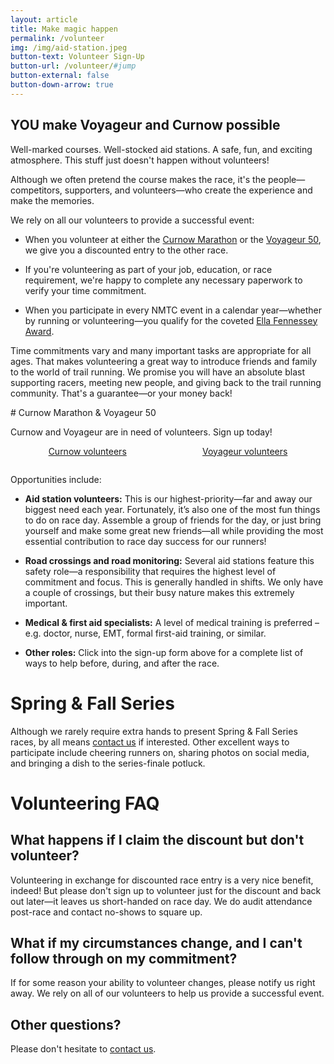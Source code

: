 ```yaml
---
layout: article
title: Make magic happen
permalink: /volunteer
img: /img/aid-station.jpeg
button-text: Volunteer Sign-Up
button-url: /volunteer/#jump
button-external: false
button-down-arrow: true
---
```


## YOU make Voyageur and Curnow possible

Well-marked courses. Well-stocked aid stations. A safe, fun, and exciting atmosphere. This stuff just doesn't happen without volunteers!

Although we often pretend the course makes the race, it's the people—competitors, supporters, and volunteers—who create the experience and make the memories.

We rely on all our volunteers to provide a successful event:

* When you volunteer at either the [Curnow Marathon](/curnow) or the [Voyageur 50](/voyageur), we give you a discounted entry to the other race.

* If you're volunteering as part of your job, education, or race requirement, we're happy to complete any necessary paperwork to verify your time commitment.

* When you participate in every NMTC event in a calendar year—whether by running or volunteering—you qualify for the coveted [Ella Fennessey Award](/fennessey).

Time commitments vary and many important tasks are appropriate for all ages. That makes volunteering a great way to introduce friends and family to the world of trail running. We promise you will have an absolute blast supporting racers, meeting new people, and giving back to the trail running community. That's a guarantee—or your money back!

<div id="jump"></div>
# Curnow Marathon &amp; Voyageur 50

Curnow and Voyageur are in need of volunteers. Sign up today!

<div class="container" style="display:flex;padding-bottom:1em;">
  <a href="https://docs.google.com/forms/d/e/1FAIpQLSdvW7FwzVv2naQ7jjNZF6tMq6eHe5CRb-l4dAnTbKKEShpmhQ/viewform?vc=0&c=0&w=1&flr=0" style="margin: 0 auto;" target="blank">
    <div class="button">Curnow volunteers</div>
  </a>
  <a href="https://docs.google.com/forms/d/e/1FAIpQLSeWOkAprzE5xPmNP7AgLZDdEAtwwzN5v_LMGYf7IO_D-XkxMw/viewform?vc=0&c=0&w=1&flr=0" style="margin: 0 auto;" target="blank">
    <div class="button">Voyageur volunteers</div>
  </a>
</div>

Opportunities include:

* **Aid station volunteers:** This is our highest-priority—far and away our biggest need each year. Fortunately, it’s also one of the most fun things to do on race day. Assemble a group of friends for the day, or just bring yourself and make some great new friends—all while providing the most essential contribution to race day success for our runners!

* **Road crossings and road monitoring:** Several aid stations feature this safety role—a responsibility that requires the highest level of commitment and focus. This is generally handled in shifts. We only have a couple of crossings, but their busy nature makes this extremely important.

* **Medical & first aid specialists:** A level of medical training is preferred – e.g. doctor, nurse, EMT, formal first-aid training, or similar.

* **Other roles:** Click into the sign-up form above for a complete list of ways to help before, during, and after the race.

# Spring & Fall Series

Although we rarely require extra hands to present Spring & Fall Series races, by all means [contact us](/contact) if interested. Other excellent ways to participate include cheering runners on, sharing photos on social media, and bringing a dish to the series-finale potluck.  

# Volunteering FAQ

## What happens if I claim the discount but don't volunteer?

Volunteering in exchange for discounted race entry is a very nice benefit, indeed! But please don't sign up to volunteer just for the discount and back out later—it leaves us short-handed on race day. We do audit attendance post-race and contact no-shows to square up.

## What if my circumstances change, and I can't follow through on my commitment?

If for some reason your ability to volunteer changes, please notify us right away. We rely on all of our volunteers to help us provide a successful event.

## Other questions?

Please don't hesitate to [contact us](/contact).
